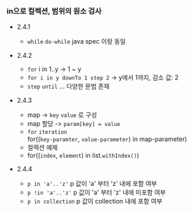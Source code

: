 ### in으로 컬렉션, 범위의 원소 검사

- 2.4.1
    - `while` `do-while` java spec 이랑 동일

- 2.4.2
    - `for`  i in 1..y -> 1 ~ y
    - `for i in y downTo 1 step 2` -> y에서 1까지, 감소 값: 2
    - `step` `until` ... 다양한 문법 존재

- 2.4.3
    - map -> `key` `value` 로 구성
    - map 할당 -> `param[key] = value`
    - `for` `iteration`  
      for((`key-paramter`, `value-parameter`) in map-parameter)
    - 컬렉션 예제
    - for((`index`, `element`) in list.`withIndex()`)

- 2.4.4
    - `p in 'a'..'z'`
      p 값이 'a' 부터 'z' 내에 포함 여부
    - `p !in 'a'..'z'`
      p 값이 'a' 부터 'z' 내에 미포함 여부
    - `p in collection`
      p 값이 collection 내에 포함 여부


